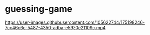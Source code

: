 # guessing-game



https://user-images.githubusercontent.com/105622744/175198246-7cc46c6c-5487-4350-adba-e5930e21109c.mp4

